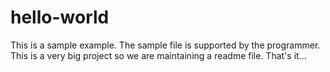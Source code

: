 # hello-world
This is a sample example. 
The sample file is supported by the programmer.
This is a very big project so we are maintaining a readme file. That's it...
